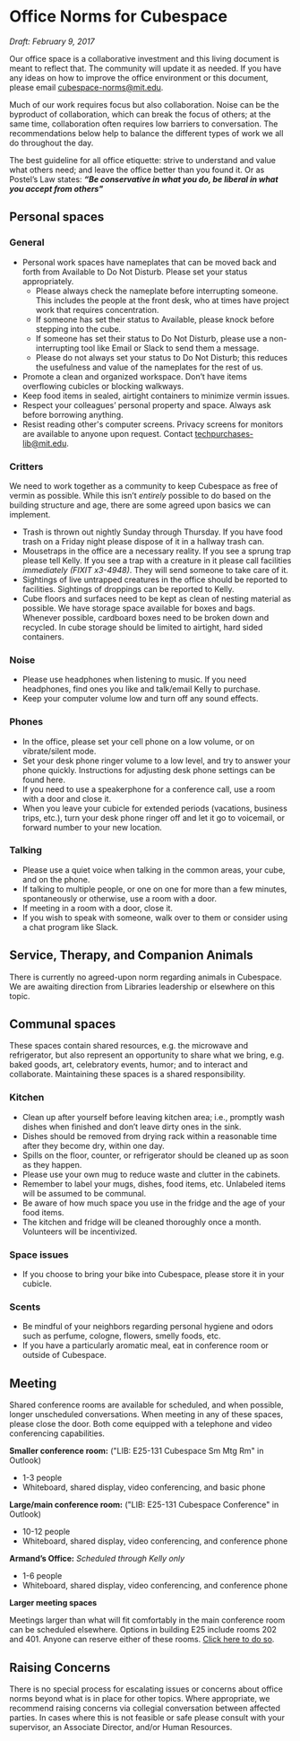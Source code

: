 # Office Norms for Cubespace
_Draft: February 9, 2017_

Our office space is a collaborative investment and this living document is meant to reflect that. The community will update it as needed. If you have any ideas on how to improve the office environment or this document, please email cubespace-norms@mit.edu.

Much of our work requires focus but also collaboration. Noise can be the byproduct of collaboration, which can break the focus of others; at the same time, collaboration often requires low barriers to conversation. The recommendations below help to balance the different types of work we all do throughout the day. 

The best guideline for all office etiquette: strive to understand and value what others need; and leave the office better than you found it. Or as Postel’s Law states: _**“Be conservative in what you do, be liberal in what you accept from others"**_

## Personal spaces

### General
- Personal work spaces have nameplates that can be moved back and forth from Available to Do Not Disturb. Please set your status appropriately.
  - Please always check the nameplate before interrupting someone. This includes the people at the front desk, who at times have project work that requires concentration.
  - If someone has set their status to Available, please knock before stepping into the cube.
  - If someone has set their status to Do Not Disturb, please use a non-interrupting tool like Email or Slack to send them a message.
  - Please do not always set your status to Do Not Disturb; this reduces the usefulness and value of the nameplates for the rest of us.
- Promote a clean and organized workspace.  Don’t have items overflowing cubicles or blocking walkways.  
- Keep food items in sealed, airtight containers to minimize vermin issues.
- Respect your colleagues’ personal property and space. Always ask before borrowing anything.
- Resist reading other's computer screens. Privacy screens for monitors are available to anyone upon request. Contact techpurchases-lib@mit.edu.

### Critters
We need to work together as a community to keep Cubespace as free of vermin as possible.  While this isn’t _entirely_ possible to do based on the building structure and age, there are some agreed upon basics we can implement.
- Trash is thrown out nightly Sunday through Thursday.  If you have food trash on a Friday night please dispose of it in a hallway trash can.
- Mousetraps in the office are a necessary reality.  If you see a sprung trap please tell Kelly.  If you see a trap with a creature in it please call facilities _immediately (FIXIT x3-4948)_.  They will send someone to take care of it.
- Sightings of live untrapped creatures in the office should be reported to facilities.  Sightings of droppings can be reported to Kelly.
- Cube floors and surfaces need to be kept as clean of nesting material as possible.  We have storage space available for boxes and bags.  Whenever possible, cardboard boxes need to be broken down and recycled.  In cube storage should be limited to airtight, hard sided containers.

### Noise
- Please use headphones when listening to music. If you need headphones, find ones you like and talk/email Kelly to purchase.
- Keep your computer volume low and turn off any sound effects.

### Phones 
- In the office, please set your cell phone on a low volume, or on vibrate/silent mode. 
- Set your desk phone ringer volume to a low level, and try to answer your phone quickly. Instructions for adjusting desk phone settings can be found here. 
- If you need to use a speakerphone for a conference call, use a room with a door and close it.
- When you leave your cubicle for extended periods (vacations, business trips, etc.), turn your desk phone ringer off and let it go to voicemail, or forward number to your new location.

### Talking
- Please use a quiet voice when talking in the common areas, your cube, and on the phone.
- If talking to multiple people, or one on one for more than a few minutes, spontaneously or otherwise, use a room with a door.
- If meeting in a room with a door, close it.
- If you wish to speak with someone, walk over to them or consider using a chat program like Slack. 

## Service, Therapy, and Companion Animals
There is currently no agreed-upon norm regarding animals in Cubespace. We are awaiting direction from Libraries leadership or elsewhere on this topic.

## Communal spaces
These spaces contain shared resources, e.g. the microwave and refrigerator, but also represent an opportunity to share what we bring, e.g. baked goods, art, celebratory events, humor; and to interact and collaborate.  Maintaining these spaces is a shared responsibility.

### Kitchen
- Clean up after yourself before leaving kitchen area; i.e., promptly wash dishes when finished and don’t leave dirty ones in the sink. 
- Dishes should be removed from drying rack within a reasonable time after they become dry, within one day.
- Spills on the floor, counter, or refrigerator should be cleaned up as soon as they happen. 
- Please use your own mug to reduce waste and clutter in the cabinets.
- Remember to label your mugs, dishes, food items, etc. Unlabeled items will be assumed to be communal.   
- Be aware of how much space you use in the fridge and the age of your food items. 
- The kitchen and fridge will be cleaned thoroughly once a month. Volunteers will be incentivized.  

### Space issues
- If you choose to bring your bike into Cubespace, please store it in your cubicle.

### Scents
- Be mindful of your neighbors regarding personal hygiene and odors such as perfume, cologne, flowers, smelly foods, etc. 
- If you have a particularly aromatic meal, eat in conference room or outside of Cubespace. 

## Meeting
Shared conference rooms are available for scheduled, and when possible, longer unscheduled conversations. When meeting in any of these spaces, please close the door. Both come equipped with a telephone and video conferencing capabilities.

**Smaller conference room:** ("LIB: E25-131 Cubespace Sm Mtg Rm" in Outlook)
- 1-3 people
- Whiteboard, shared display, video conferencing, and basic phone

**Large/main conference room:** ("LIB: E25-131 Cubespace Conference" in Outlook)
- 10-12 people
- Whiteboard, shared display, video conferencing, and conference phone

**Armand’s Office:** _Scheduled through Kelly only_
- 1-6 people 
- Whiteboard, shared display, video conferencing, and conference phone

**Larger meeting spaces**

Meetings larger than what will fit comfortably in the main conference room can be scheduled elsewhere. Options in building E25 include rooms 202 and 401. Anyone can reserve either of these rooms.  [Click here to do so](http://web.mit.edu/vpr/reservations/index.html). 

## Raising Concerns
There is no special process for escalating issues or concerns about office norms beyond what is in place for other topics. Where appropriate, we recommend raising concerns via collegial conversation between affected parties. In cases where this is not feasible or safe please consult with your supervisor, an Associate Director, and/or Human Resources.
